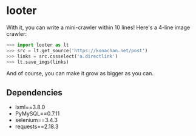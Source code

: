 # looter
With it, you can write a mini-crawler within 10 lines!
Here's a 4-line image crawler:
``` python
>>> import looter as lt
>>> src = lt.get_source('https://konachan.net/post')
>>> links = src.cssselect('a.directlink')
>>> lt.save_imgs(links)
```
And of course, you can make it grow as bigger as you can.

## Dependencies
- lxml==3.8.0
- PyMySQL==0.7.11
- selenium==3.4.3
- requests==2.18.3
